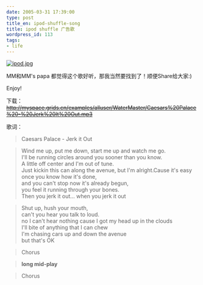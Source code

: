 ```yaml
---
date: 2005-03-31 17:39:00
type: post
title_en: ipod-shuffle-song
title: ipod shuffle 广告歌
wordpress_id: 113
tags:
- life
---
```


[![ipod.jpg](http://nickcheng.com/wp-content/112902284490_tn.jpg)](http://nickcheng.com/wp-content/112902284490.jpg)

MM和MM's papa 都觉得这个歌好听，那我当然要找到了！顺便Share给大家:)

Enjoy!

下载：
<del>http://myspace.grids.cn/examples/alluser/WaterMaster/Caesars%20Palace%20-%20Jerk%20It%20Out.mp3</del>

歌词：

>Caesars Palace - Jerk it Out

>Wind me up, put me down, start me up and watch me go.  
I'll be running circles around you sooner than you know.  
A little off center and I'm out of tune.  
Just kickin this can along the avenue, but I'm alright.Cause it's easy once you know how it's done,  
and you can't stop now it's already begun,  
you feel it running through your bones.  
Then you jerk it out... when you jerk it out

>Shut up, hush your mouth,  
can't you hear you talk to loud.  
no I can't hear nothing cause I got my head up in the clouds  
I'll bite of anything that I can chew  
I'm chasing cars up and down the avenue  
but that's OK

>Chorus

>**long mid-play**

>Chorus

[](http://www.icbean.com/nickcheng/uploads/200507/05_174457_ipod.jpg)
